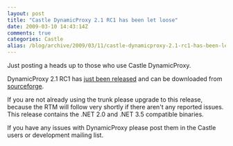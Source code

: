 ```yaml
---
layout: post
title: "Castle DynamicProxy 2.1 RC1 has been let loose"
date: 2009-03-10 14:43:14Z
comments: true
categories: Castle
alias: /blog/archive/2009/03/11/castle-dynamicproxy-2.1-rc1-has-been-let-loose.aspx
---
```


Just posting a heads up to those who use Castle DynamicProxy.

DynamicProxy 2.1 RC1 has [just been released][1] and can be downloaded from [sourceforge][2].

If you are not already using the trunk please upgrade to this release, because the RTM will follow very shortly if there aren't any
reported issues. This release contains the .NET 2.0 and .NET 3.5 compatible binaries.

If you have any issues with DynamicProxy please post them in the Castle users or development mailing list.

[1]: http://groups.google.com/group/castle-project-devel/browse_thread/thread/f111154d5a65c03f
[2]: https://sourceforge.net/projects/castleproject/
